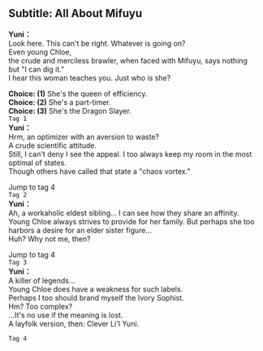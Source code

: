 # 

  
## Subtitle: All About Mifuyu
  
**Yuni：**  
Look here. This can't be right. Whatever is going on?  
 Even young Chloe,  
the crude and merciless brawler, when faced with Mifuyu, says nothing  
but \"I can dig it.\"  
 I hear this woman teaches you. Just who is she?  
  
**Choice: (1)**  She's the queen of efficiency.  
**Choice: (2)**  She's a part-timer.  
**Choice: (3)**  She's the Dragon Slayer.  
`Tag 1`  
**Yuni：**  
Hrm, an optimizer with an aversion to waste?  
 A crude scientific attitude.  
Still, I can't deny I see the appeal. I too always keep my room in the most  
optimal of states.  
 Though others have called that state a \"chaos vortex.\"  
  
Jump to tag 4  
`Tag 2`  
**Yuni：**  
Ah, a workaholic eldest sibling... I can see how they share an affinity.  
Young Chloe always strives to provide for her family. But perhaps she too  
harbors a desire for an elder sister figure...  
 Huh? Why not me, then?  
  
Jump to tag 4  
`Tag 3`  
**Yuni：**  
A killer of legends...  
 Young Chloe does have a weakness for such labels.  
Perhaps I too should brand myself the Ivory Sophist.  
 Hm? Too complex?  
...It's no use if the meaning is lost.  
 A layfolk version, then: Clever Li'l Yuni.  
  
`Tag 4`  
